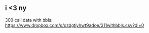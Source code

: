 ## i <3 ny

300 call data with bbls: https://www.dropbox.com/s/ozdgtiyhwt9adoe/311withbbls.csv?dl=0
